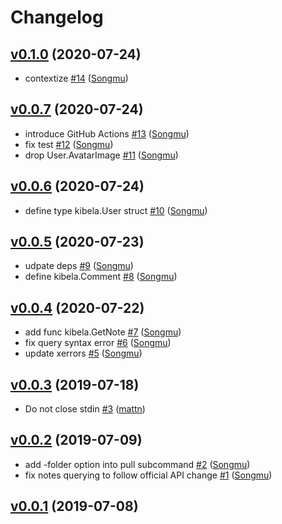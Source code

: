 # Changelog

## [v0.1.0](https://github.com/Songmu/kibelasync/compare/v0.0.7...v0.1.0) (2020-07-24)

* contextize [#14](https://github.com/Songmu/kibelasync/pull/14) ([Songmu](https://github.com/Songmu))

## [v0.0.7](https://github.com/Songmu/kibelasync/compare/v0.0.6...v0.0.7) (2020-07-24)

* introduce GitHub Actions [#13](https://github.com/Songmu/kibelasync/pull/13) ([Songmu](https://github.com/Songmu))
* fix test [#12](https://github.com/Songmu/kibelasync/pull/12) ([Songmu](https://github.com/Songmu))
* drop User.AvatarImage [#11](https://github.com/Songmu/kibelasync/pull/11) ([Songmu](https://github.com/Songmu))

## [v0.0.6](https://github.com/Songmu/kibelasync/compare/v0.0.5...v0.0.6) (2020-07-24)

* define type kibela.User struct [#10](https://github.com/Songmu/kibelasync/pull/10) ([Songmu](https://github.com/Songmu))

## [v0.0.5](https://github.com/Songmu/kibelasync/compare/v0.0.4...v0.0.5) (2020-07-23)

* udpate deps [#9](https://github.com/Songmu/kibelasync/pull/9) ([Songmu](https://github.com/Songmu))
* define kibela.Comment [#8](https://github.com/Songmu/kibelasync/pull/8) ([Songmu](https://github.com/Songmu))

## [v0.0.4](https://github.com/Songmu/kibelasync/compare/v0.0.3...v0.0.4) (2020-07-22)

* add func kibela.GetNote [#7](https://github.com/Songmu/kibelasync/pull/7) ([Songmu](https://github.com/Songmu))
* fix query syntax error [#6](https://github.com/Songmu/kibelasync/pull/6) ([Songmu](https://github.com/Songmu))
* update xerrors [#5](https://github.com/Songmu/kibelasync/pull/5) ([Songmu](https://github.com/Songmu))

## [v0.0.3](https://github.com/Songmu/kibelasync/compare/v0.0.2...v0.0.3) (2019-07-18)

* Do not close stdin [#3](https://github.com/Songmu/kibelasync/pull/3) ([mattn](https://github.com/mattn))

## [v0.0.2](https://github.com/Songmu/kibelasync/compare/v0.0.1...v0.0.2) (2019-07-09)

* add -folder option into pull subcommand [#2](https://github.com/Songmu/kibelasync/pull/2) ([Songmu](https://github.com/Songmu))
* fix notes querying to follow official API change [#1](https://github.com/Songmu/kibelasync/pull/1) ([Songmu](https://github.com/Songmu))

## [v0.0.1](https://github.com/Songmu/kibelasync/compare/0eb7d167cf80...v0.0.1) (2019-07-08)

